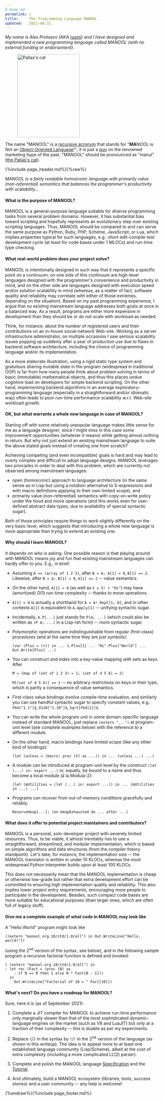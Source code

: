 ```yaml
---
# Home.md
permalink: /
title:     The Programming Language MANOOL
updated:   2021-08-31
---
```


<aside markdown="1" class="right">

*My name is Alex Protasov (AKA [rusini](about "About @rusini")) and I have designed and implemented a new programming language called MANOOL (with no external
funding or endorsement).*

<figure><img src="Manul-Cat.jpeg" width="204" height="272" alt="Pallas's cat" title="Pallas's cat"></figure>

The name "MANOOL" is a [recursive acronym] that stands for "**MA**NOOL is _Not_ an [Object-Oriented Language]!"; it is just a [pun] on the renowned marketing
hype of the past. "MANOOL" should be pronounced as "manul" ([the Pallas's cat]).

[recursive acronym]:        https://en.wikipedia.org/wiki/Recursive_acronym        "Wikipedia: Recursive acronym"
[Object-Oriented Language]: https://en.wikipedia.org/wiki/Object-oriented_language "Wikipedia: Object-oriented language"
[pun]:                      https://en.wikipedia.org/wiki/Pun                      "Wikipedia: Pun"
[the Pallas's cat]:         https://en.wikipedia.org/wiki/Pallas%27s_cat           "Wikipedia: Pallas's cat"

</aside>

{%include page_header.md%}{%raw%}


*MANOOL is a fairly readable homoiconic language with primarily value (non-referential) semantics that balances the programmer's productivity with
scalability...*

#### What is the purpose of MANOOL?

MANOOL is a general-purpose language suitable for diverse programming tasks from several problem domains. However, it has substantial bias toward scripting and
hopefully represents an evolutionary step over existing scripting languages. Thus, MANOOL should be compared to and can serve the same purpose as Python, Ruby,
PHP, Scheme, JavaScript, or Lua, which implies properties typical for such languages, e.g.: short edit-compile-test development cycle (at least for code bases
under 1 MLOCs) and run-time type checking.

#### What real-world problem does your project solve?

MANOOL is intentionally designed in such way that it represents a specific point on a continuum; on one side of this continuum are high-level languages designed
with the programmer's convenience and productivity in mind, and on the other side are languages designed with execution speed and/or solution scalability in
mind (whereas, as a matter of fact, software quality and reliability may correlate with either of those extremes, depending on the situation). Based on my past
programming experience, I argue that no existing mainstream language addresses both goals at once in a balanced way. As a result, programs are either more
expensive in development than they should be or do not scale with workload as needed.

Think, for instance, about the number of registered users and their contributions on an in-house social-network Web-site. Working as a server infrastructure
administrator, on multiple occasions I saw serious scalability issues popping up suddenly after a year of production use due to flaws in backend software
architecture, including the choice of programming language and/or its implementation.

As a more elaborate illustration, using a rigid static type system and gratuitous sharing mutable state in the program (widespread in traditional OOP) is far
from how many people think about problem solving in terms of basic (immutable) mathematical objects, and thus this places undue cognitive load on developers for
simple backend scripting. On the other hand, implementing backend algorithms in an average exploratory-programming language (especially in a straightforward
and/or idiomatic way) often leads to poor run-time performance scalability w.r.t. Web-site workload growth.

#### OK, but what warrants a whole new language in case of MANOOL?

Starting off with some relatively unpopular language makes little sense for me as a language designer, since I might miss in this case some improvement
opportunities (whatever it means) while getting almost nothing in return. But why not just extend an existing mainstream language to suite the above stated
goals instead of creating one from scratch?

Achieving competing (and even incompatible) goals is hard and may lead to overly complex and difficult to adopt language designs. MANOOL leverages two
principles in order to deal with this problem, which are currently not observed among mainstream languages:
  * open (homoiconic) approach to language architecture (in the same sense as in Lisp but using a notation alternative to S-expressions and with macro
    definitions applying to their own limited scope), and
  * primarily value (non-referential) semantics with copy-on-write policy under the hood and move operations (and this works even for user-defined abstract data
    types, due to availability of special syntactic sugar).

Both of those principles require things to work slightly differently on the very basic level, which suggests that introducing a whole new language is more
appropriate than trying to extend an existing one.

#### Why should I learn MANOOL?

It depends on who is asking. One possible reason is that playing around with MANOOL means joy and fun that existing mainstream languages can hardly offer to
you. E.g., in brief:

* Assuming `A == (array of 1 2 3)`, after `B = A; A[1] = 0`, `B[1] == 2`. Likewise, after `B = A; B[1] = 0`, `A[1] == 2` -- value semantics.

* On the other hand, `A[1] = 0` (as well as `S = S! + "Hi"`) may have (amortized) O(1) run-time complexity -- thanks to move operations.

* `A[1] = 0` is actually a shorthand for `A = A!.Repl[1; 0]`, and in other contexts `A[1]` is equivalent to `A.Apply[1]` -- unifying syntactic sugar.

* Incidentally, `A.P[...]` just stands for `P[A; ...]` (which could also be written as `(P A; ...)` in a Lisp-ish form) -- more syntactic sugar.

* Polymorphic operations are indistinguishable from regular (first-class) procedures (and at the same time they are just symbols):

      (var (Plus = (+)) in ... 1.Plus[1] ... "Hi".Plus["World"] ... Out.Write[Plus] ...)

* You can construct and index into a key-value mapping with sets as keys. After

      M = (map of (set of 1 2 3) = 1; (set of 4 5 6) = 2)

  `M[(set of 4 5 6)] == 2` -- no arbitrary restrictions on keys or their type, which is partly a consequence of value semantics.

* First-class value bindings involve compile-time evaluation, and similarly you can use handful syntactic sugar to specify constant values, e.g.: `F64["1.1"]$`,
  `D128["1.10"]$`, `Sqrt[F64[2]]$`.

* You can write the whole program unit in some domain-specific language instead of standard MANOOL; just replace `(extern "...")` at program-unit level (see
  complete examples below) with the reference to a different module.

* On the other hand, macro bindings have limited scope (like any other kind of bindings):

      (let (unless = (macro: proc (F) as ...)) in ... (unless ...) ...)

* A module can be introduced at program-unit level by the construct `(let (...) in: export ...)` or, equally, be bound to a name and thus become a local module
  (&agrave; la Modula-2):

      (let (mUtilities = (let (...) in: export ...)) in ... (mUtilities in ...) ...)

* Programs can recover from out-of-memory conditions gracefully and reliably:

      ReserveHeap[...]; (on HeapExhausted do ... after ...)

#### What does it offer to potential project maintainers and contributors?

MANOOL is a personal, solo-developer project with severely limited resources. Thus, to be viable, it almost inevitably has to use a straightforward,
streamlined, and modular implementation, which is based on simple algorithms and data structures (from the compiler theory standpoint). Let's take, for
instance, the implementation size -- the MANOOL translator is written in under 10 KLOCs, whereas the most widespread Python interpreter builds upon at least 100
KLOCs.

This does not necessarily mean that the MANOOL implementation is cheap or otherwise low-grade but rather that extra development effort can be committed to
ensuring high implementation quality and reliability. This also implies lower project entry requirements, encouraging more people to participate in the
development. Besides, such compact code bases are more suitable for educational purposes (than larger ones, which are often full of legacy stuff).

#### Give me a complete example of what code in MANOOL may look like

A "Hello World" program might look like

    ((extern "manool.org.18/std/1.0/all") in Out.WriteLine["Hello, world!"])

(using the 2<sup>nd</sup> version of the syntax, see below), and in the following sample program a recursive factorial function is defined and invoked:

    ( (extern "manool.org.18/std/1.0/all") in
    : let rec (Fact = (proc (N) as
        : if N == 0 then 1 else N * Fact[N - 1]))
      in
        Out.WriteLine["Factorial of 10 = " Fact[10]])

#### What's next? Do you have a roadmap for MANOOL?

Sure, here it is (as of September 2021):

1. Complete a JIT compiler for MANOOL to achieve run-time performance only marginally slower than that of the most sophisticated dynamic-language engines on the
   market (such as V8 and LuaJIT) but only at a fraction of their complexity -- this is doable as per my experiments.

2. Replace `{`/`}` in the syntax by `(`/`)` in the 2<sup>nd</sup> version of the language (as shown in this writeup). The idea is to appeal more to at least one
   established language community (Lisp/Scheme), albeit at the cost of extra complexity (including a more complicated LL(2) parser).

3. Complete and polish the MANOOL language [Specification](specification/) and the [Tutorial](tutorial/lesson-1).

4. And ultimately, build a MANOOL ecosystem (libraries, tools, success stories) and a user community -- any help is welcome!


{%endraw%}{%include page_footer.md%}
